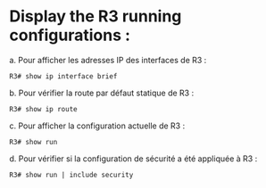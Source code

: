# Display the R3 running configurations :

a. Pour afficher les adresses IP des interfaces de R3 :

```
R3# show ip interface brief
```

b. Pour vérifier la route par défaut statique de R3 :

```
R3# show ip route
```

c. Pour afficher la configuration actuelle de R3 :

```
R3# show run
```

d. Pour vérifier si la configuration de sécurité a été appliquée à R3 :

```
R3# show run | include security
```
